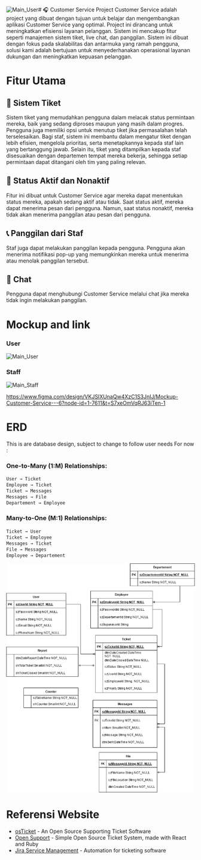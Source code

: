 ![Main_User](https://github.com/user-attachments/assets/3c0135ee-5b1a-4f45-b4c0-683769477423)# 🎧 Customer Service
Project Customer Service adalah project yang dibuat dengan tujuan untuk belajar dan mengembangkan aplikasi Customer Service yang optimal. Project ini dirancang untuk meningkatkan efisiensi layanan pelanggan. Sistem ini mencakup fitur seperti manajemen sistem tiket, live chat, dan panggilan. Sistem ini dibuat dengan fokus pada skalabilitas dan antarmuka yang ramah pengguna, solusi kami adalah bertujuan untuk menyederhanakan operasional layanan dukungan dan meningkatkan kepuasan pelanggan.

# Fitur Utama
## 🎫 Sistem Tiket
Sistem tiket yang memudahkan pengguna dalam melacak status permintaan mereka, baik yang sedang diproses maupun yang masih dalam progres. Pengguna juga memiliki opsi untuk menutup tiket jika permasalahan telah terselesaikan. Bagi staf, sistem ini membantu dalam mengatur tiket dengan lebih efisien, mengelola prioritas, serta menetapkannya kepada staf lain yang bertanggung jawab. Selain itu, tiket yang ditampilkan kepada staf disesuaikan dengan departemen tempat mereka bekerja, sehingga setiap permintaan dapat ditangani oleh tim yang paling relevan.

## 📴 Status Aktif dan Nonaktif
Fitur ini dibuat untuk Customer Service agar mereka dapat menentukan status mereka, apakah sedang aktif atau tidak. Saat status aktif, mereka dapat menerima pesan dari pengguna. Namun, saat status nonaktif, mereka tidak akan menerima panggilan atau pesan dari pengguna.

## 📞 Panggilan dari Staf
Staf juga dapat melakukan panggilan kepada pengguna. Pengguna akan menerima notifikasi pop-up yang memungkinkan mereka untuk menerima atau menolak panggilan tersebut.

## 📱 Chat
Pengguna dapat menghubungi Customer Service melalui chat jika mereka tidak ingin melakukan panggilan.

# Mockup and link
### User
![Main_User](https://github.com/user-attachments/assets/cb256b06-5e38-4443-9b6f-a949c69407e3)

### Staff
![Main_Staff](https://github.com/user-attachments/assets/d4549e14-ba9b-44eb-baff-1e8664f443fa)

https://www.figma.com/design/VKJSIXUnaQw4XzC1S3JnIJ/Mockup-Customer-Service---6?node-id=1-7611&t=S7xeOmVqRJ63iTen-1

# ERD
This is are database design, subject to change to follow user needs
For now :
### One-to-Many (1:M) Relationships:

    User → Ticket
    Employee → Ticket
    Ticket → Messages
    Messages → File
    Departement → Employee

### Many-to-One (M:1) Relationships:

    Ticket → User
    Ticket → Employee
    Messages → Ticket
    File → Messages
    Employee → Departement
    
![ERD Image](https://github.com/NayakanW/Customer-Service/blob/main/ERD%20CS.png?raw=true)


# Referensi Website
- [osTicket](https://osticket.com/) - An Open Source Supporting Ticket Software  
- [Open Support](https://github.com/opensupportapp/opensupport) - Simple Open Source Ticket System, made with React and Ruby  
- [Jira Service Management](https://www.atlassian.com/software/jira/service-management) - Automation for ticketing software  
